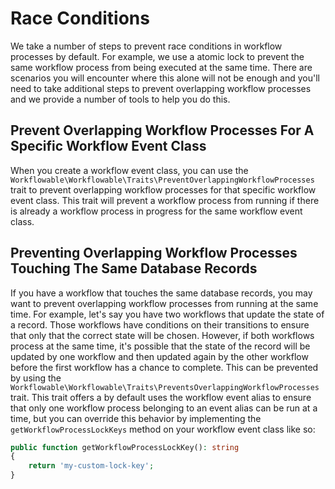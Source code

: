 # Race Conditions

We take a number of steps to prevent race conditions in workflow processes by default.  For example, we use a atomic 
lock to
prevent the same workflow process from being executed at the same time. There are scenarios you will encounter where this
alone will not be enough and you'll need to take additional steps to prevent overlapping workflow processes and we provide
a number of tools to help you do this.

## Prevent Overlapping Workflow Processes For A Specific Workflow Event Class

When you create a workflow event class, you can use the 
`Workflowable\Workflowable\Traits\PreventOverlappingWorkflowProcesses`
trait to prevent overlapping workflow processes for that specific workflow event class.  This trait will prevent a workflow
process from running if there is already a workflow process in progress for the same workflow event class.

## Preventing Overlapping Workflow Processes Touching The Same Database Records

If you have a workflow that touches the same database records, you may want to prevent overlapping workflow processes from
running at the same time.  For example, let's say you have two workflows that update the state of a record.  Those
workflows have conditions on their transitions to ensure that only that the correct state will be chosen.  However,
if both workflows process at the same time, it's possible that the state of the record will be updated by one workflow
and then updated again by the other workflow before the first workflow has a chance to complete.  This can be prevented
by using the `Workflowable\Workflowable\Traits\PreventsOverlappingWorkflowProcesses` trait.  This trait offers
a by default uses the workflow event alias to ensure that only one workflow process belonging to an event alias can be run
at a time, but you can override this behavior by implementing the `getWorkflowProcessLockKeys` method on your workflow event
class like so:

```php
public function getWorkflowProcessLockKey(): string
{
    return 'my-custom-lock-key';
}
```
